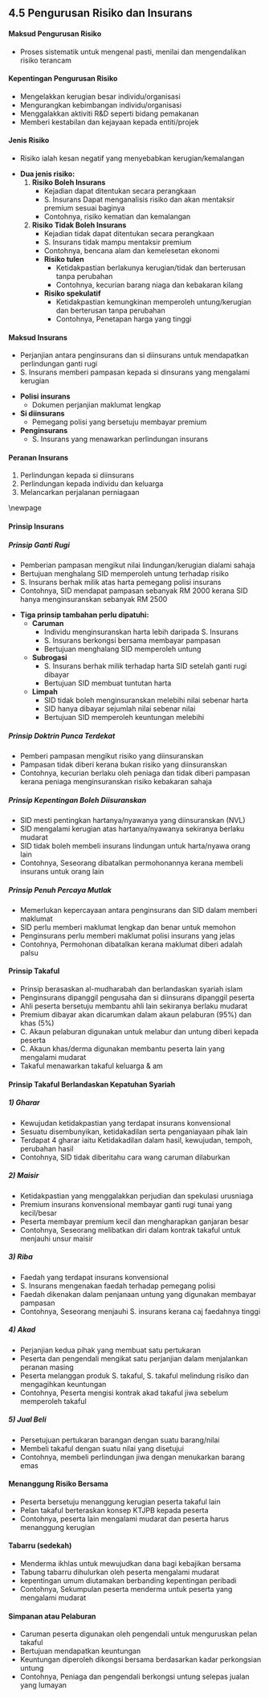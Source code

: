 
## 4.5 Pengurusan Risiko dan Insurans

#### Maksud Pengurusan Risiko
- Proses sistematik untuk mengenal pasti, menilai dan mengendalikan risiko terancam

#### Kepentingan Pengurusan Risiko
- Mengelakkan kerugian besar individu/organisasi
- Mengurangkan kebimbangan individu/organisasi 
- Menggalakkan aktiviti R&D seperti bidang pemakanan
- Memberi kestabilan dan kejayaan kepada entiti/projek

#### Jenis Risiko
- Risiko ialah kesan negatif yang menyebabkan kerugian/kemalangan
* **Dua jenis risiko:**
  1. **Risiko Boleh Insurans**
     - Kejadian dapat ditentukan secara perangkaan
     - S. Insurans Dapat menganalisis risiko dan akan mentaksir premium sesuai baginya
     - Contohnya, risiko kematian dan kemalangan
  2. **Risiko Tidak Boleh Insurans**
     - Kejadian tidak dapat ditentukan secara perangkaan
     - S. Insurans tidak mampu mentaksir premium 
     - Contohnya, bencana alam dan kemelesetan ekonomi
     * **Risiko tulen**
       - Ketidakpastian berlakunya kerugian/tidak dan berterusan tanpa perubahan  
       - Contohnya, kecurian barang niaga dan kebakaran kilang
     * **Risiko spekulatif** 
       - Ketidakpastian kemungkinan memperoleh untung/kerugian dan berterusan tanpa perubahan
       - Contohnya, Penetapan harga yang tinggi 

#### Maksud Insurans
- Perjanjian antara penginsurans dan si diinsurans untuk mendapatkan perlindungan ganti rugi 
- S. Insurans memberi pampasan kepada si dinsurans yang mengalami kerugian 
* **Polisi insurans**
  - Dokumen perjanjian maklumat lengkap 
* **Si diinsurans**
  - Pemegang polisi yang bersetuju membayar premium 
* **Penginsurans**
  - S. Insurans yang menawarkan perlindungan insurans 

#### Peranan Insurans 
1. Perlindungan kepada si diinsurans
2. Perlindungan kepada individu dan keluarga
3. Melancarkan perjalanan perniagaan

\newpage
#### Prinsip Insurans
##### Prinsip Ganti Rugi 
- Pemberian pampasan mengikut nilai lindungan/kerugian dialami sahaja
- Bertujuan menghalang SID memperoleh untung terhadap risiko
- S. Insurans berhak milik atas harta pemegang polisi insurans
- Contohnya, SID mendapat pampasan sebanyak RM 2000 kerana SID hanya 
  menginsuranskan sebanyak RM 2500
* **Tiga prinsip tambahan perlu dipatuhi:**
  * **Caruman**
    - Individu menginsuranskan harta lebih daripada S. Insurans
    - S. Insurans berkongsi bersama membayar pampasan
    - Bertujuan menghalang SID memperoleh untung
  * **Subrogasi**
    - S. Insurans berhak milik terhadap harta SID setelah ganti rugi dibayar 
    - Bertujuan SID membuat tuntutan harta
  * **Limpah** 
    - SID tidak boleh menginsuranskan melebihi nilai sebenar harta
    - SID hanya dibayar sejumlah nilai sebenar nilai
    - Bertujuan SID memperoleh keuntungan melebihi

##### Prinsip Doktrin Punca Terdekat
- Pemberi pampasan mengikut risiko yang diinsuranskan
- Pampasan tidak diberi kerana bukan risiko yang diinsuranskan
- Contohnya, kecurian berlaku oleh peniaga dan tidak diberi pampasan kerana 
  peniaga menginsuranskan risiko kebakaran sahaja 

##### Prinsip Kepentingan Boleh Diisuranskan 
- SID mesti pentingkan hartanya/nyawanya yang diinsuranskan (NVL)
- SID mengalami kerugian atas hartanya/nyawanya sekiranya berlaku mudarat
- SID tidak boleh membeli insurans lindungan untuk harta/nyawa orang lain
- Contohnya, Seseorang dibatalkan permohonannya kerana membeli insurans 
  untuk orang lain

##### Prinsip Penuh Percaya Mutlak
- Memerlukan kepercayaan antara penginsurans dan SID dalam memberi maklumat
- SID perlu memberi maklumat lengkap dan benar untuk memohon 
- Penginsurans perlu memberi maklumat polisi insurans yang jelas
- Contohnya, Permohonan dibatalkan kerana maklumat diberi adalah palsu

#### Prinsip Takaful
- Prinsip berasaskan al-mudharabah dan berlandaskan syariah islam
- Penginsurans dipanggil pengusaha dan si diinsurans dipanggil peserta 
- Ahli peserta bersetuju membantu ahli lain sekiranya berlaku mudarat
- Premium dibayar akan dicarumkan dalam akaun pelaburan (95%) dan khas (5%)
- C. Akaun pelaburan digunakan untuk melabur dan untung diberi kepada peserta
- C. Akaun khas/derma digunakan membantu peserta lain yang mengalami mudarat
- Takaful menawarkan takaful keluarga & am

#### Prinsip Takaful Berlandaskan Kepatuhan Syariah
##### 1) Gharar
- Kewujudan ketidakpastian yang terdapat insurans konvensional
- Sesuatu disembunyikan, ketidakadilan serta penganiayaan pihak lain
- Terdapat 4 gharar iaitu Ketidakadilan dalam hasil, kewujudan, tempoh,
  perubahan hasil
- Contohnya, SID tidak diberitahu cara wang caruman dilaburkan 

##### 2) Maisir 
- Ketidakpastian yang menggalakkan perjudian dan spekulasi urusniaga 
- Premium insurans konvensional membayar ganti rugi tunai yang kecil/besar 
- Peserta membayar premium kecil dan mengharapkan ganjaran besar
- Contohnya, Seseorang melibatkan diri dalam kontrak takaful untuk menjauhi
  unsur maisir

##### 3) Riba
- Faedah yang terdapat insurans konvensional
- S. Insurans mengenakan faedah terhadap pemegang polisi
- Faedah dikenakan dalam penjanaan untung yang digunakan membayar pampasan
- Contohnya, Seseorang menjauhi S. insurans kerana caj faedahnya tinggi

##### 4) Akad 
- Perjanjian kedua pihak yang membuat satu pertukaran
- Peserta dan pengendali mengikat satu perjanjian dalam menjalankan peranan masing 
- Peserta melanggan produk S. takaful, S. takaful melindung risiko dan mengagihkan keuntungan
- Contohnya, Peserta mengisi kontrak akad takaful jiwa sebelum memperoleh takaful

##### 5) Jual Beli
- Persetujuan pertukaran barangan dengan suatu barang/nilai 
- Membeli takaful dengan suatu nilai yang disetujui
- Contohnya, membeli perlindungan jiwa dengan menukarkan barang emas

#### Menanggung Risiko Bersama
- Peserta bersetuju menanggung kerugian peserta takaful lain
- Pelan takaful berteraskan konsep KTJPB kepada peserta
- Contohnya, peserta lain mengalami mudarat dan peserta harus menanggung kerugian

#### Tabarru (sedekah)
- Menderma ikhlas untuk mewujudkan dana bagi kebajikan bersama
- Tabung tabarru dihulurkan oleh peserta mengalami mudarat
- kepentingan umum diutamakan berbanding kepentingan peribadi
- Contohnya, Sekumpulan peserta menderma untuk peserta yang mengalami mudarat

#### Simpanan atau Pelaburan
- Caruman peserta digunakan oleh pengendali untuk menguruskan pelan takaful
- Bertujuan mendapatkan keuntungan
- Keuntungan diperoleh dikongsi bersama berdasarkan kadar perkongsian untung
- Contohnya, Peniaga dan pengendali berkongsi untung selepas jualan yang lumayan
